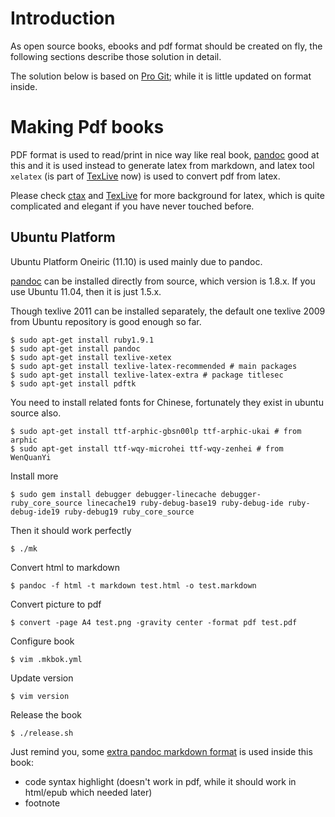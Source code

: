 # Introduction #

As open source books, ebooks and pdf format should be created on fly, the following sections describe those solution in detail.

The solution below is based on [Pro Git][progit]; while it is little updated on format inside. 

# Making Pdf books #
PDF format is used to read/print in nice way like real book, [pandoc][pandoc] good at this and it is used instead to generate latex from markdown, and latex tool `xelatex` (is part of [TexLive][texlive] now) is used to convert pdf from latex.

Please check [ctax](http://www.ctan.org/) and [TexLive][texlive] for more background for latex, which is quite complicated and elegant if you have never touched before.

## Ubuntu Platform ##

Ubuntu Platform Oneiric (11.10) is used mainly due to pandoc. 

[pandoc][pandoc] can be installed directly from source, which version is 1.8.x. If you use Ubuntu 11.04, then it is just 1.5.x.

Though texlive 2011 can be installed separately, the default one texlive 2009 from Ubuntu repository is good enough so far. 

    $ sudo apt-get install ruby1.9.1
    $ sudo apt-get install pandoc
    $ sudo apt-get install texlive-xetex
    $ sudo apt-get install texlive-latex-recommended # main packages
    $ sudo apt-get install texlive-latex-extra # package titlesec
    $ sudo apt-get install pdftk
	
You need to install related fonts for Chinese, fortunately they exist in ubuntu source also.
    
    $ sudo apt-get install ttf-arphic-gbsn00lp ttf-arphic-ukai # from arphic 
	$ sudo apt-get install ttf-wqy-microhei ttf-wqy-zenhei # from WenQuanYi

Install more

	$ sudo gem install debugger debugger-linecache debugger-ruby_core_source linecache19 ruby-debug-base19 ruby-debug-ide ruby-debug-ide19 ruby-debug19 ruby_core_source

Then it should work perfectly

	$ ./mk

Convert html to markdown

	$ pandoc -f html -t markdown test.html -o test.markdown

Convert picture to pdf

	$ convert -page A4 test.png -gravity center -format pdf test.pdf

Configure book

	$ vim .mkbok.yml

Update version

	$ vim version

Release the book

	$ ./release.sh

Just remind you, some [extra pandoc markdown format](http://johnmacfarlane.net/pandoc/README.html) is used inside this book:

  * code syntax highlight (doesn't work in pdf, while it should work in html/epub which needed later)
  * footnote
    	
[pandoc]: http://johnmacfarlane.net/pandoc/    
[calibre]: http://calibre-ebook.com/
[progit]: http://github.com/progit/progit 
[texlive]: http://www.tug.org/texlive/
